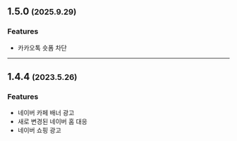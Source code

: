 <!--
## 1.x.x (unreleased)

### Improvements
- 

### Features
- 

### Changes
- 

### Bugfixes
- 

---

-->

## 1.5.0 <small>(2025.9.29)</small>

### Features
- 카카오톡 숏폼 차단

---

## 1.4.4 <small>(2023.5.26)</small>

### Features
- 네이버 카페 배너 광고
- 새로 변경된 네이버 홈 대응
- 네이버 쇼핑 광고
